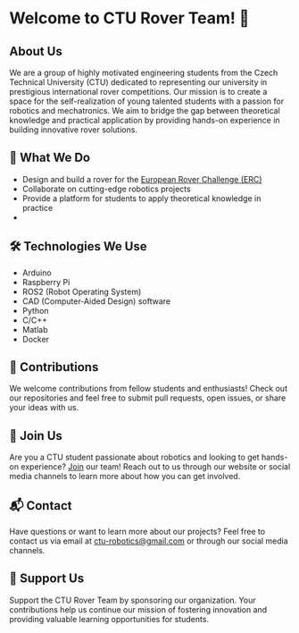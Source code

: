 # Welcome to CTU Rover Team! 🚀

## About Us
We are a group of highly motivated engineering students from the Czech Technical University (CTU) dedicated to representing our university in prestigious international rover competitions. Our mission is to create a space for the self-realization of young talented students with a passion for robotics and mechatronics. We aim to bridge the gap between theoretical knowledge and practical application by providing hands-on experience in building innovative rover solutions.

## 🌟 What We Do
- Design and build a rover for the [European Rover Challenge (ERC)](https://roverchallenge.eu/competitor-zone/?gad_source=1&gclid=CjwKCAiAi6uvBhADEiwAWiyRdoO2C_2pj06AMVQpyveaTIL6tsv4tTwNlUBgHuopx4FWQUm3W8wQBBoCKTMQAvD_BwE)
- Collaborate on cutting-edge robotics projects
- Provide a platform for students to apply theoretical knowledge in practice
- 
## 🛠️ Technologies We Use
- Arduino
- Raspberry Pi
- ROS2 (Robot Operating System)
- CAD (Computer-Aided Design) software
- Python
- C/C++
- Matlab
- Docker

## 📝 Contributions
We welcome contributions from fellow students and enthusiasts! Check out our repositories and feel free to submit pull requests, open issues, or share your ideas with us.

## 🤝 Join Us
Are you a CTU student passionate about robotics and looking to get hands-on experience? 
[Join](https://docs.google.com/forms/d/e/1FAIpQLSdDfbLtrZZvm7TWWIdU0UNftfVXoz_zWv8bz0zKtLsVB1tFbg/viewform) our team! 
Reach out to us through our website or social media channels to learn more about how you can get involved.

## 📬 Contact
Have questions or want to learn more about our projects? Feel free to contact us via email at ctu-robotics@gmail.com or through our social media channels.

## 🌟 Support Us
Support the CTU Rover Team by sponsoring our organization. Your contributions help us continue our mission of fostering innovation and providing valuable learning opportunities for students.
